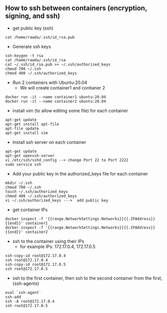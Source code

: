 ## How to ssh between containers (encryption, signing, and ssh)

- get public key (ssh)
```
cat /home/rawda/.ssh/id_rsa.pub
```

- Generate ssh keys
```
ssh-keygen -t rsa
cat /home/rawda/.ssh/id_rsa
cat ~/.ssh/id_rsa.pub >> ~/.ssh/authorized_keys
chmod 700 ~/.ssh
chmod 400 ~/.ssh/authorized_keys
```

- Run 2 containers with Ubuntu:20.04 
  - We will create container1 and contianer 2
```
docker run -it --name container1 ubuntu:20.04
docker run -it --name container2 ubuntu:20.04
```

- install vim (to allow editing some file) for each container
```
apt-get update
apt-get install apt-file
apt-file update
apt-get install vim 
```

- Install ssh server on each container
```
apt-get update
apt-get openssh-server
vi /etc/ssh/sshd_config --> change Port 22 to Port 2222 
sudo service ssh
```

- Add your public key in the authorized_keys file for each container
```
mkdir ~/.ssh
chmod 700 ~/.ssh
touch ~/.ssh/authorized_keys
chmod 400 ~/.ssh/authorized_keys
vi ~/.ssh/authorized_keys --->  add public key
```

- get container IPs
```
docker inspect -f '{{range.NetworkSettings.Networks}}{{.IPAddress}}{{end}}' container1
docker inspect -f '{{range.NetworkSettings.Networks}}{{.IPAddress}}{{end}}' container2
```

- ssh to the container using their IPs 
  - for example IPs: 172.17.0.4, 172.17.0.5
```
ssh-copy-id root@172.17.0.4
ssh root@172.17.0.4
ssh-copy-id root@172.17.0.5
ssh root@172.17.0.5
```

- ssh to the first container, then ssh to the second container from the first, (ssh-agents)
```
eval `ssh-agent`
ssh-add
ssh -A root@172.17.0.4
ssh root@172.17.0.5
```


